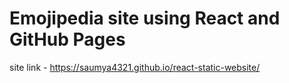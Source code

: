 # Emojipedia site using React and GitHub Pages

site link - https://saumya4321.github.io/react-static-website/
